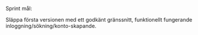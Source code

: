 Sprint mål:

Släppa första versionen med ett godkänt gränssnitt, funktionellt fungerande inloggning/sökning/konto-skapande.
